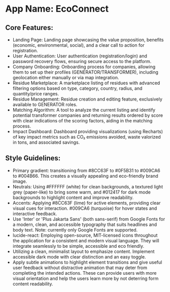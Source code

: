 # **App Name**: EcoConnect

## Core Features:

- Landing Page: Landing page showcasing the value proposition, benefits (economic, environmental, social), and a clear call to action for registration.
- User Authentication: User authentication (registration/login) and password recovery flows, ensuring secure access to the platform.
- Company Onboarding: Onboarding process for companies, allowing them to set up their profiles (GENERATOR/TRANSFORMER), including geolocation either manually or via map integration.
- Residue Marketplace: A marketplace listing of residues with advanced filtering options based on type, category, country, radius, and quantity/price ranges.
- Residue Management: Residue creation and editing feature, exclusively available to GENERATOR roles.
- Matching Algorithm: A tool to analyze the current listing and identify potential transformer companies and returning results ordered by score with clear indications of the scoring factors, aiding in the matching process.
- Impact Dashboard: Dashboard providing visualizations (using Recharts) of key impact metrics such as CO₂ emissions avoided, waste valorized in tons, and associated savings.

## Style Guidelines:

- Primary gradient: transitioning from #8CC63F to #0F5B31 to #009CA6 to #004B66. This creates a visually appealing and eco-friendly brand image.
- Neutrals: Using #FFFFFF (white) for clean backgrounds, a textured light grey (paper-like) to bring some warm, and #012417 for dark mode backgrounds to highlight content and improve readability.
- Accents: Applying #8CC63F (lime) for active elements, providing clear visual cues for interaction. #009CA6 (turquoise) for hover states and interactive feedback.
- Use 'Inter' or 'Plus Jakarta Sans' (both sans-serif) from Google Fonts for a modern, clean, and accessible typography that suits headlines and body text. Note: currently only Google Fonts are supported.
- lucide-react: Employing open-source, MIT-licensed icons throughout the application for a consistent and modern visual language. They will integrate seamlessly to be simple, accessible and eco friendly.
- Utilizing a clean, minimalist layout to emphasize content. Implement accessible dark mode with clear distinction and an easy toggle.
- Apply subtle animations to highlight element transitions and give useful user feedback without distractive animation that may deter from completing the intended actions. These can provide users with more visual orientation and help the users learn more by not deterring form content readability.